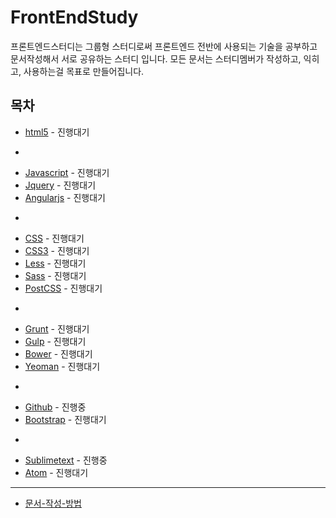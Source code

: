 # FrontEndStudy

프론트엔드스터디는 그룹형 스터디로써 프론트엔드 전반에 사용되는 기술을 공부하고 문서작성해서 서로 공유하는 스터디 입니다.
모든 문서는 스터디멤버가 작성하고, 익히고, 사용하는걸 목표로 만들어집니다.

## 목차

* [html5](document/html5/README.md) - 진행대기

-
* [Javascript](document/Javascript/README.md) - 진행대기
* [Jquery](document/Jquery/README.md) - 진행대기
* [Angularjs](document/Angularjs/README.md) - 진행대기

-
* [CSS](document/CSS/README.md) - 진행대기
* [CSS3](document/CSS3/README.md) - 진행대기
* [Less](document/Less/README.md) - 진행대기
* [Sass](document/Sass/README.md) - 진행대기
* [PostCSS](document/PostCSS/README.md) - 진행대기

-
* [Grunt](document/Grunt/README.md) - 진행대기
* [Gulp](document/Gulp/README.md) - 진행대기
* [Bower](document/Bower/README.md) - 진행대기
* [Yeoman](document/Yeoman/README.md) - 진행대기

-
* [Github](document/Github/README.md) - 진행중
* [Bootstrap](document/Bootstrap/README.md) - 진행대기

-
* [Sublimetext](document/Sublimetext/README.md) - 진행중
* [Atom](document/Atom/README.md) - 진행대기


----------------------

* [문서-작성-방법](document/문서-작성-방법.md)
